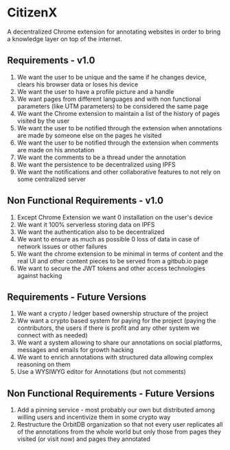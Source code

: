 # CitizenX

A decentralized Chrome extension for annotating websites in order to bring a knowledge layer on top of the internet.

## Requirements - v1.0
1. We want the user to be unique and the same if he changes device, clears his browser data or loses his device
2. We want the user to have a profile picture and a handle
3. We want pages from different languages and with non functional parameters (like UTM parameters) to be considered the same page
4. We want the Chrome extension to maintain a list of the history of pages visited by the user
5. We want the user to be notified through the extension when annotations are made by someone else on the pages he visited
6. We want the user to be notified through the extension when comments are made on his annotation
7. We want the comments to be a thread under the annotation
8. We want the persistence to be decentralized using IPFS
9. We want the notifications and other collaborative features to not rely on some centralized server

## Non Functional Requirements - v1.0
1. Except Chrome Extension we want 0 installation on the user's device
2. We want it 100% serverless storing data on IPFS
3. We want the authentication also to be decentralized
4. We want to ensure as much as possible 0 loss of data in case of network issues or other failures
5. We want the chrome extension to be minimal in terms of content and the real UI and other content pieces to be served from a gitbub.io page
6. We want to secure the JWT tokens and other access technologies against hacking 

## Requirements - Future Versions

1. We want a crypto / ledger based ownership structure of the project
2. Ww want a crypto based system for paying for the project (paying the contributors, the users if there is profit and any other system we connect with as needed)
3. We want a system allowing to share our annotations on social platforms, messages and emails for growth hacking
4. We want to enrich annotations with structured data allowing complex reasoning on them
5. Use a WYSIWYG editor for Annotations (but not comments)

## Non Functional Requirements - Future Versions

1. Add a pinning service - most probably our own but distributed among willing users and incentivize them in some crypto way
2. Restructure the OrbitDB organization so that not every user replicates all of the annotations from the whole world but only those from pages they visited (or visit now) and pages they annotated



